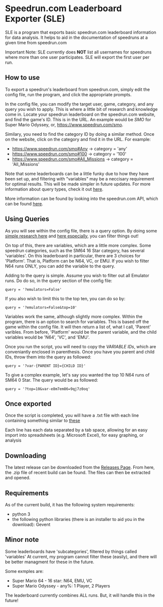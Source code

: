 # Speedrun.com Leaderboard Exporter (SLE)

SLE is a program that exports basic speedrun.com leaderboard information for data analysis.
It helps to aid in the documentation of speedruns at a given time from speedrun.com

Important Note: SLE currently does **NOT** list all usernames for speedruns where more than one user participates. SLE will export the first user per run.

## How to use

To export a speedrun's leaderboard from speedrun.com, simply edit the config file, run the program, and click the appropriate prompts.

In the config file, you can modify the target user, game, category, and any query you wish to apply.
This is where a little bit of research and knowledge come in. Locate your speedrun leaderboard on the speedrun.com website, and find the game's ID. This is in the URL. An example would be *SMO* for Super Mario Odyssey, or, https://www.speedrun.com/smo.

Similary, you need to find the category ID by doing a similar method. Once on the website, click on the category and find it in the URL. For example:
* https://www.speedrun.com/smo#Any	-> category = 'any'
* https://www.speedrun.com/smo#100	-> category = '100'
* https://www.speedrun.com/smo#All_Missions	-> category = 'All_Missions'

Note that some leaderboards can be a little funky due to how they have been set up, and filtering with "variables" may be a neccisary requirement for optimal results. This will be made simpler in future updates.
For more information about query types, check it out [here](https://github.com/speedruncomorg/api/blob/master/version1/runs.md#get-runs).

More information can be found by looking into the speedrun.com API, which can be found [here](https://github.com/speedruncomorg/api).

## Using Queries

As you will see within the config file, there is a query option. By doing some [simple research here](https://github.com/speedruncomorg/api/blob/master/version1/runs.md#get-runs) and [here especially](https://github.com/speedruncomorg/api/blob/master/version1/leaderboards.md#embeds), you can filter things out!

On top of this, there are variables, which are a little more complex. Some speedrun categories, such as the SM64 16 Star category, has several 'variables'. On this leaderboard in particular, there are 3 choices for 'Platform'. That is, Platform can be N64, VC, or EMU. If you wish to filter N64 runs ONLY, you can add the variable to the query.

Adding to the query is simple. Assume you wish to filter out all Emulator runs. Do do so, in the query section of the config file:
```
query = '?emulators=False'
```
If you also wish to limit this to the top ten, you can do so by:
```
query = '?emulators=False&top=10'
```

Variables work the same, although slightly more complex. Within the program, there is an option to search for variables. This is based off the game within the config file. It will then return a list of, what I call, 'Parent' varibles. From before, 'Platform' would be the parent variable, and the child variables would be 'N64', 'VC', and 'EMU'.

Once you run the script, you will need to copy the *VARIABLE IDs*, which are conveniantly enclosed in parenthesis.
Once you have you parent and child IDs, throw them into the query as followed:
```
query = '?var-{PARENT ID}={CHILD ID}'
```
To give a complex example, let's say you wanted the top 10 N64 runs of SM64 0 Star. The query would be as followed:
```
query = '?top=10&var-e8m7em86=9qj7z0oq'
```

## Once exported

Once the script is completed, you will have a .txt file with each line containing something similar to [these](https://github.com/TimeTravelPenguin/Speedrun.com-Leaderboard-Exporter/blob/master/ExampleFiles)

Each line has each data separated by a tab space, allowing for an easy import into spreadsheets (e.g. Microsoft Excel), for easy graphing, or analysis

## Downloading

The latest release can be downloaded from the [Releases Page](https://github.com/TimeTravelPenguin/Speedrun.com-Leaderboard-Exporter/releases). From here, the .zip file of recent build can be found. The files can then be extracted and opened.

## Requirements

As of the current build, it has the following system requirements:

* python 3
* the following python libraries (there is an installer to aid you in the download): Gevent

## Minor note

Some leaderboards have 'subcategories', filtered by things called 'variables'
At current, my program cannot filter these (easily), and there will be better managment for these in the future.

Some exmples are:
* Super Mario 64 - 16 star: N64, EMU, VC
* Super Mario Odyssey - any%: 1 Player, 2 Players

The leaderboard currently combines ALL runs. But, it will handle this in the future!
